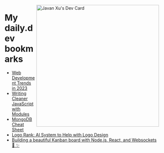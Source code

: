
<a href="https://app.daily.dev/JavanXU"><img align="right" src="https://api.daily.dev/devcards/e45a150971844cd6959a94bb94e861ea.png?r=quw" width="400" alt="Javan Xu's Dev Card"/></a>

# My daily.dev bookmarks
<!-- daily.dev BOOKMARKS:START -->
- [Web Development Trends in 2023](https://app.daily.dev/posts/WiTf4tY8P?utm_source=rss&utm_medium=bookmarks&utm_campaign=6ueXw3FRNQzpNtewCDbI6)
- [Writing Cleaner JavaScript with Modules](https://app.daily.dev/posts/JV3pbfaX-?utm_source=rss&utm_medium=bookmarks&utm_campaign=6ueXw3FRNQzpNtewCDbI6)
- [MongoDB Cheat Sheet](https://app.daily.dev/posts/-jdHz4nTG?utm_source=rss&utm_medium=bookmarks&utm_campaign=6ueXw3FRNQzpNtewCDbI6)
- [Logo Rank: AI System to Help with Logo Design](https://app.daily.dev/posts/lFZDkzMw0?utm_source=rss&utm_medium=bookmarks&utm_campaign=6ueXw3FRNQzpNtewCDbI6)
- [Building a beautiful Kanban board with Node.js, React, and Websockets 🦄 ✨](https://app.daily.dev/posts/iT28Apjp9?utm_source=rss&utm_medium=bookmarks&utm_campaign=6ueXw3FRNQzpNtewCDbI6)
<!-- daily.dev BOOKMARKS:END -->
